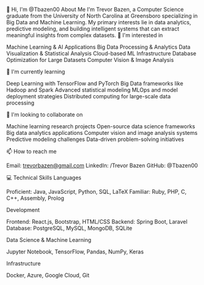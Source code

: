 👋 Hi, I'm @Tbazen00
About Me
I'm Trevor Bazen, a Computer Science graduate from the University of North Carolina at Greensboro specializing in Big Data and Machine Learning. My primary interests lie in data analytics, predictive modeling, and building intelligent systems that can extract meaningful insights from complex datasets.
👀 I'm interested in

Machine Learning & AI Applications
Big Data Processing & Analytics
Data Visualization & Statistical Analysis
Cloud-based ML Infrastructure
Database Optimization for Large Datasets
Computer Vision & Image Analysis

🌱 I'm currently learning

Deep Learning with TensorFlow and PyTorch
Big Data frameworks like Hadoop and Spark
Advanced statistical modeling
MLOps and model deployment strategies
Distributed computing for large-scale data processing

💞️ I'm looking to collaborate on

Machine learning research projects
Open-source data science frameworks
Big data analytics applications
Computer vision and image analysis systems
Predictive modeling challenges
Data-driven problem-solving initiatives

📫 How to reach me

Email: trevorbazen@gmail.com
LinkedIn: /Trevor Bazen
GitHub: @Tbazen00

💻 Technical Skills
Languages

Proficient: Java, JavaScript, Python, SQL, LaTeX
Familiar: Ruby, PHP, C, C++, Assembly, Prolog

Development

Frontend: React.js, Bootstrap, HTML/CSS
Backend: Spring Boot, Laravel
Database: PostgreSQL, MySQL, MongoDB, SQLite

Data Science & Machine Learning

Jupyter Notebook, TensorFlow, Pandas, NumPy, Keras

Infrastructure

Docker, Azure, Google Cloud, Git

<!---
Tbazen00/Tbazen00 is a ✨ special ✨ repository because its `README.md` (this file) appears on your GitHub profile.
You can click the Preview link to take a look at your changes.
--->
